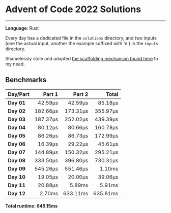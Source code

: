 # Advent of Code 2022 Solutions
---
**Language**: Rust

Every day has a dedicated file in the `solutions` directory, and two inputs (one the actual input, another the example suffixed with 'e') in the `inputs` directory.

Shamelessly stole and adapted [the scaffolding mechanism found here](https://github.com/fspoettel/advent-of-code-rust) to my need.

## Benchmarks

| Day/Part | Part 1 | Part 2 | Total |
|:---------|-------:|-------:|------:|
| **Day 01** | 42.59μs | 42.59μs | 85.18μs |
| **Day 02** | 182.66μs | 173.31μs | 355.97μs |
| **Day 03** | 187.37μs | 252.02μs | 439.39μs |
| **Day 04** | 80.12μs | 80.66μs | 160.78μs |
| **Day 05** | 86.26μs | 86.73μs | 172.99μs |
| **Day 06** | 16.39μs | 29.22μs | 45.61μs |
| **Day 07** | 144.89μs | 150.32μs | 295.21μs |
| **Day 08** | 333.50μs | 396.80μs | 730.31μs |
| **Day 09** | 545.26μs | 551.46μs | 1.10ms |
| **Day 10** | 19.05μs | 20.00μs | 39.06μs |
| **Day 11** | 20.88μs | 5.89ms | 5.91ms |
| **Day 12** | 2.70ms | 633.11ms | 635.81ms |


**Total runtime: 645.15ms**

